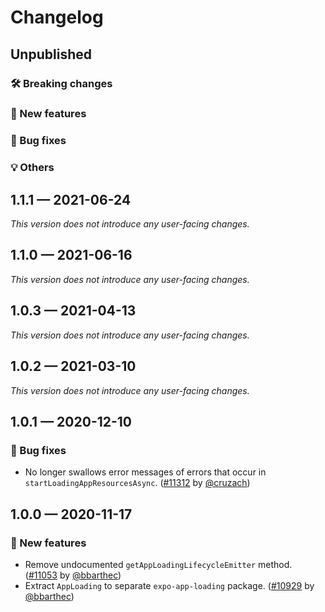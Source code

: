 # Changelog

## Unpublished

### 🛠 Breaking changes

### 🎉 New features

### 🐛 Bug fixes

### 💡 Others

## 1.1.1 — 2021-06-24

_This version does not introduce any user-facing changes._

## 1.1.0 — 2021-06-16

_This version does not introduce any user-facing changes._

## 1.0.3 — 2021-04-13

_This version does not introduce any user-facing changes._

## 1.0.2 — 2021-03-10

_This version does not introduce any user-facing changes._

## 1.0.1 — 2020-12-10

### 🐛 Bug fixes

- No longer swallows error messages of errors that occur in `startLoadingAppResourcesAsync`. ([#11312](https://github.com/expo/expo/pull/11312) by [@cruzach](https://github.com/cruzach))

## 1.0.0 — 2020-11-17

### 🎉 New features

- Remove undocumented `getAppLoadingLifecycleEmitter` method. ([#11053](https://github.com/expo/expo/pull/11053) by [@bbarthec](https://github.com/bbarthec))
- Extract `AppLoading` to separate `expo-app-loading` package. ([#10929](https://github.com/expo/expo/pull/10929) by [@bbarthec](https://github.com/bbarthec))
